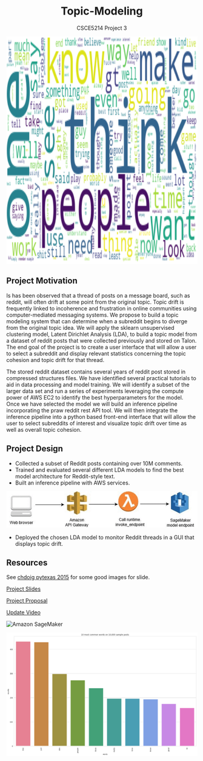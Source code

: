 # <div align="center">Topic-Modeling</div>
<div align="center">CSCE5214 Project 3</div>

<p align="center">
  <img width="100%" height="600" src="./LDA/results/wordcloud.png">
</p>


## Project Motivation

Is has been observed that a thread of posts on a message board, such as reddit, will often drift at some point from the original topic. Topic drift is frequently linked to incoherence and frustration in online communities using  computer-mediated messaging systems. We propose to build a topic modeling system that can determine when a subreddit begins to diverge from the original topic idea.  We will apply the sklearn unsupervised clustering model, Latent Dirichlet Analysis (LDA), to build a topic model from a dataset of reddit posts that were collected previously and stored on Talon. The end goal of the project is to create a user interface that will allow a user to select a subreddit and display relevant statistics concerning the topic cohesion and topic drift for that thread. 

The stored reddit dataset contains several years of reddit post stored in compressed structures files.   We have identified several practical tutorials to aid in data processing and model training.  We will identify a subset of the larger data set and run a series of experiments leveraging the compute power of AWS EC2 to identify the best hyperparameters for the model.   Once we have selected the model we will build an inference pipeline incorporating the praw reddit rest API tool.  We will then integrate the inference pipeline into a  python based front-end interface that will allow the user to select subreddits of interest and visualize topic drift over time as well as overall topic cohesion. 

## Project Design

* Collected a subset of Reddit posts containing over 10M comments. 
* Trained and evaluated several different LDA models to find the best model architecture for Reddit-style text.
* Built an inference pipeline with AWS services. 

![AWS](./img/sagemaker-endpoint-1.gif)

* Deployed the chosen LDA model to monitor Reddit threads in a GUI that displays topic drift.



## Resources

See [chdoig pytexas 2015](https://github.com/chdoig/pytexas2015-topic-modeling) for some good images for slide. 

[Project Slides](https://docs.google.com/presentation/d/1ERowUiQGl1vcdxdkJvggwoQTMK2b4Gydfo8AUgfXwBA/edit#slide=id.p)

[Project Proposal](https://docs.google.com/document/d/1IurVytwQQfzHEKRggLSTXKWmXXx2LFkrBNVKZ_a2GtI/edit#heading=h.c5fey97qfjje)

[Update Video](https://drive.google.com/file/d/1hvJlHa4zyfh-9UsIehlHxT7YNYm7797_/view?usp=sharing)

![Amazon SageMaker](https://aws.amazon.com/blogs/machine-learning/call-an-amazon-sagemaker-model-endpoint-using-amazon-api-gateway-and-aws-lambda/)




![Top 10 words](./LDA/results/top10words.png)



